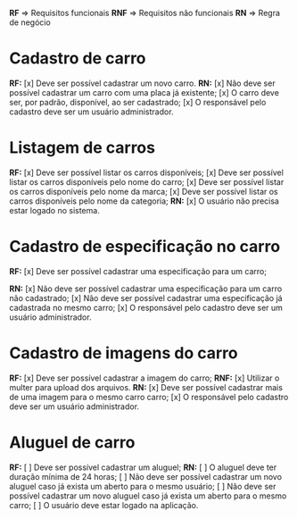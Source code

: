 **RF** => Requisitos funcionais
**RNF** => Requisitos não funcionais
**RN** => Regra de negócio


# Cadastro de carro
**RF:**
[x] Deve ser possível cadastrar um novo carro.
**RN:**
[x] Não deve ser possível cadastrar um carro com uma placa já existente;
[x] O carro deve ser, por padrão, disponível, ao ser cadastrado;
[x] O responsável pelo cadastro deve ser um usuário administrador.

 
# Listagem de carros
**RF:**
[x] Deve ser possível listar os carros disponíveis;
[x] Deve ser possível listar os carros disponíveis pelo nome do carro;
[x] Deve ser possível listar os carros disponíveis pelo nome da marca;
[x] Deve ser possível listar os carros disponíveis pelo nome da categoria;
**RN:**
[x] O usuário não precisa estar logado no sistema.


# Cadastro de especificação no carro
**RF:**
[x] Deve ser possível cadastrar uma especificação para um carro;

**RN:**
[x] Não deve ser possível cadastrar uma especificação para um carro não cadastrado;
[x] Não deve ser possível cadastrar uma especificação já cadastrada no mesmo carro;
[x] O responsável pelo cadastro deve ser um usuário administrador.


# Cadastro de imagens do carro
**RF:**
[x] Deve ser possível cadastrar a imagem do carro;
**RNF:**
[x] Utilizar o multer para upload dos arquivos.
**RN:**
[x] Deve ser possível cadastrar mais de uma imagem para o mesmo carro carro;
[x] O responsável pelo cadastro deve ser um usuário administrador.


# Aluguel de carro
**RF:**
[ ] Deve ser possível cadastrar um aluguel;
**RN:**
[ ] O aluguel deve ter duração mínima de 24 horas;
[ ] Não deve ser possível cadastrar um novo aluguel caso já exista um aberto para o mesmo usuário;
[ ] Não deve ser possível cadastrar um novo aluguel caso já exista um aberto para o mesmo carro;
[ ] O usuário deve estar logado na aplicação.